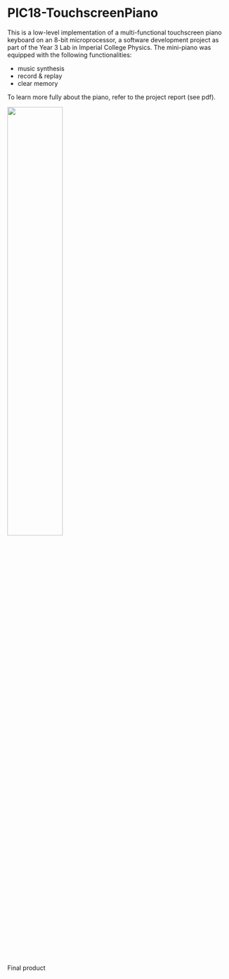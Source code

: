 # PIC18-TouchscreenPiano

This is a low-level implementation of a multi-functional touchscreen piano keyboard on an 8-bit microprocessor, a software development project as part of the Year 3 Lab in Imperial College Physics. The mini-piano was equipped with the following functionalities:
- music synthesis 
- record & replay
- clear memory

To learn more fully about the piano, refer to the project report (see pdf).

<img src="https://user-images.githubusercontent.com/97603154/190451004-a20ce5c4-b2de-44df-9b24-63c9b98d3d87.jpg" width="50%" height="50%">
<figcaption>Final product</figcaption>

